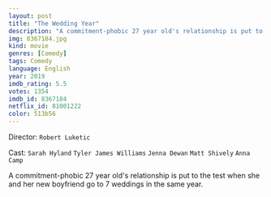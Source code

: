 ```yaml
---
layout: post
title: "The Wedding Year"
description: "A commitment-phobic 27 year old's relationship is put to the test when she and her new boyfriend go to 7 weddings in the same year..."
img: 8367184.jpg
kind: movie
genres: [Comedy]
tags: Comedy 
language: English
year: 2019
imdb_rating: 5.5
votes: 1354
imdb_id: 8367184
netflix_id: 81001222
color: 513b56
---
```

Director: `Robert Luketic`  

Cast: `Sarah Hyland` `Tyler James Williams` `Jenna Dewan` `Matt Shively` `Anna Camp` 

A commitment-phobic 27 year old's relationship is put to the test when she and her new boyfriend go to 7 weddings in the same year.